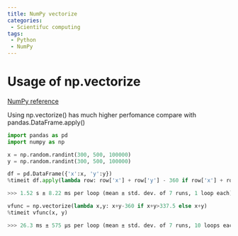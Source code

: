 ```yaml
---
title: NumPy vectorize 
categories:
 - Scientifuc computing
tags:
 - Python
 - NumPy
---
```


# Usage of np.vectorize

[NumPy reference](https://numpy.org/doc/stable/reference/generated/numpy.vectorize.html) 

Using np.vectorize() has much higher perfomance compare with pandas.DataFrame.apply()

```python
import pandas as pd
import numpy as np

x = np.random.randint(300, 500, 100000)
y = np.random.randint(300, 500, 100000)
```

```python
df = pd.DataFrame({'x':x, 'y':y})
%timeit df.apply(lambda row: row['x'] + row['y'] - 360 if row['x'] + row['y'] > 337.5 else row['x'] + row['y'], axis = 1)

>>> 1.52 s ± 8.22 ms per loop (mean ± std. dev. of 7 runs, 1 loop each)
```

```python
vfunc = np.vectorize(lambda x,y: x+y-360 if x+y>337.5 else x+y)
%timeit vfunc(x, y)

>>> 26.3 ms ± 575 µs per loop (mean ± std. dev. of 7 runs, 10 loops each)
```
